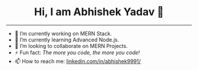 <h1 align ="center">Hi, I am Abhishek Yadav 👋 </h1>
<!--
**abhishek9991/abhishek9991** is a ✨ _special_ ✨ repository because its `README.md` (this file) appears on your GitHub profile.
Here are some ideas to get you started:
- 😄 Pronouns: ...
- - 🤔 I’m looking for help with ...
- 💬 Ask me about ...
-->


<hr/>

- 🔭 I’m currently working on MERN Stack.
- 🌱 I’m currently learning Advanced Node.js.
- 👯 I’m looking to collaborate on MERN Projects.
- ⚡ Fun fact: *The more you code, the more you code!*
- 📫 How to reach me:  [linkedin.com/in/abhishek9991/](https://www.linkedin.com/in/abhishek9991/)
